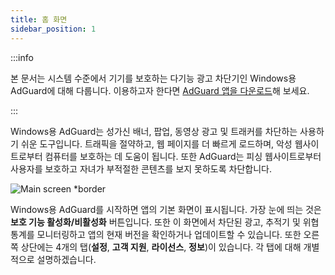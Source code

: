```yaml
---
title: 홈 화면
sidebar_position: 1
---
```


:::info

본 문서는 시스템 수준에서 기기를 보호하는 다기능 광고 차단기인 Windows용 AdGuard에 대해 다룹니다. 이용하고자 한다면 [AdGuard 앱을 다운로드](https://agrd.io/download-kb-adblock)해 보세요.

:::

Windows용 AdGuard는 성가신 배너, 팝업, 동영상 광고 및 트래커를 차단하는 사용하기 쉬운 도구입니다. 트래픽을 절약하고, 웹 페이지를 더 빠르게 로드하며, 악성 웹사이트로부터 컴퓨터를 보호하는 데 도움이 됩니다. 또한 AdGuard는 피싱 웹사이트로부터 사용자를 보호하고 자녀가 부적절한 콘텐츠를 보지 못하도록 차단합니다.

![Main screen \*border](https://cdn.adtidy.org/content/kb/ad_blocker/windows/overview/main_screen_en.png)

Windows용 AdGuard를 시작하면 앱의 기본 화면이 표시됩니다. 가장 눈에 띄는 것은 **보호 기능 활성화/비활성화** 버튼입니다. 또한 이 화면에서 차단된 광고, 추적기 및 위협 통계를 모니터링하고 앱의 현재 버전을 확인하거나 업데이트할 수 있습니다. 또한 오른쪽 상단에는 4개의 탭(**설정**, **고객 지원**, **라이선스**, **정보**)이 있습니다. 각 탭에 대해 개별적으로 설명하겠습니다.

